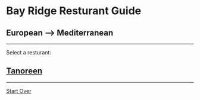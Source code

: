 # Bay Ridge Resturant Guide
## European --> Mediterranean
---
Select a resturant:
## [Tanoreen](https://tanoreen.com/)
---
[Start Over](../../home.md)